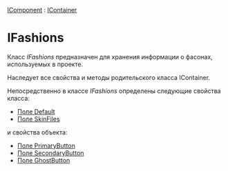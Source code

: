 ﻿---
Link: Com.IFashions
---

[IComponent](topic:Com.Custom.ComClasses.IComponent.Default) :
[IContainer](topic:Com.Custom.ComClasses.IContainer.Default)

# IFashions

Класс *IFashions* предназначен для хранения информации о фасонах, используемых в проекте.

Наследует все свойства и методы родительского класса IContainer.

Непосредственно в классе *IFashions* определены следующие свойства класса:
* [Поле Default](Default_field)
* [Поле SkinFiles](SkinFiles)

и свойства объекта:
* [Поле PrimaryButton](PrimaryButton)
* [Поле SecondaryButton](SecondaryButton)
* [Поле GhostButton](GhostButton)
